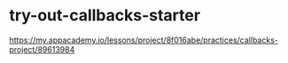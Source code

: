 # try-out-callbacks-starter

https://my.appacademy.io/lessons/project/8f016abe/practices/callbacks-project/89613984

